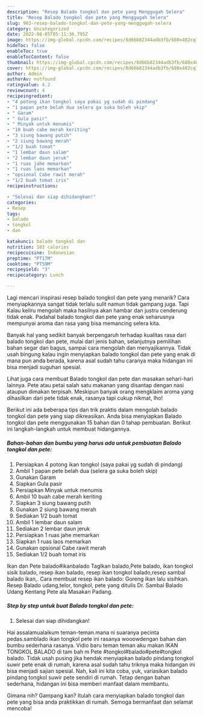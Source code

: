 ```yaml
---
description: "Resep Balado tongkol dan pete yang Menggugah Selera"
title: "Resep Balado tongkol dan pete yang Menggugah Selera"
slug: 963-resep-balado-tongkol-dan-pete-yang-menggugah-selera
category: Uncategorized
date: 2022-08-05T05:11:36.795Z
image: https://img-global.cpcdn.com/recipes/8d66b82344adb3fb/680x482cq70/balado-tongkol-dan-pete-foto-resep-utama.jpg
hideToc: false
enableToc: true
enableTocContent: false
thumbnail: https://img-global.cpcdn.com/recipes/8d66b82344adb3fb/680x482cq70/balado-tongkol-dan-pete-foto-resep-utama.jpg
cover: https://img-global.cpcdn.com/recipes/8d66b82344adb3fb/680x482cq70/balado-tongkol-dan-pete-foto-resep-utama.jpg
author: Admin
authorAv: notfound
ratingvalue: 4.2
reviewcount: 4
recipeingredient:
- "4 potong ikan tongkol saya pakai yg sudah di pindang"
- "1 papan pete belah dua selera ga suka boleh skip"
- " Garam"
- " Gula pasir"
- " Minyak untuk menumis"
- "10 buah cabe merah keriting"
- "3 siung bawang putih"
- "2 siung bawang merah"
- "1/2 buah tomat"
- "1 lembar daun salam"
- "2 lembar daun jeruk"
- "1 ruas jahe memarkan"
- "1 ruas laos memarkan"
- "opsional Cabe rawit merah"
- "1/2 buah tomat iris"
recipeinstructions:

- "Selesai dan siap dihidangkan!"
categories:
- Resep
tags:
- balado
- tongkol
- dan

katakunci: balado tongkol dan 
nutrition: 103 calories
recipecuisine: Indonesian
preptime: "PT17M"
cooktime: "PT59M"
recipeyield: "3"
recipecategory: Lunch

---
```



Lagi mencari inspirasi resep balado tongkol dan pete yang menarik? Cara menyiapkannya sangat tidak terlalu sulit namun tidak gampang juga. Tapi Kalau keliru mengolah maka hasilnya akan hambar dan justru cenderung tidak enak. Padahal balado tongkol dan pete yang enak seharusnya mempunyai aroma dan rasa yang bisa memancing selera kita.


Banyak hal yang sedikit banyak berpengaruh terhadap kualitas rasa dari balado tongkol dan pete, mulai dari jenis bahan, selanjutnya pemilihan bahan segar dan bagus, sampai cara mengolah dan menyajikannya. Tidak usah bingung kalau ingin menyiapkan balado tongkol dan pete yang enak di mana pun anda berada, karena asal sudah tahu caranya maka hidangan ini bisa menjadi suguhan spesial.

Lihat juga cara membuat Balado tongkol dan pete dan masakan sehari-hari lainnya. Pete atau petai salah satu makanan yang disantap dengan nasi ataupun dimakan terpisah. Meskipun banyak orang mengklaim aroma yang dihasilkan dari pete tidak enak, rasanya tapi cukup nikmat, lho!


Berikut ini ada beberapa tips dan trik praktis dalam mengolah balado tongkol dan pete yang siap dikreasikan. Anda bisa menyiapkan Balado tongkol dan pete menggunakan 15 bahan dan 0 tahap pembuatan. Berikut ini langkah-langkah untuk membuat hidangannya.

<!--inarticleads1-->

##### Bahan-bahan dan bumbu yang harus ada untuk pembuatan Balado tongkol dan pete:

1. Persiapkan 4 potong ikan tongkol (saya pakai yg sudah di pindang)
1. Ambil 1 papan pete belah dua (selera ga suka boleh skip)
1. Gunakan  Garam
1. Siapkan  Gula pasir
1. Persiapkan  Minyak untuk menumis
1. Ambil 10 buah cabe merah keriting
1. Siapkan 3 siung bawang putih
1. Gunakan 2 siung bawang merah
1. Sediakan 1/2 buah tomat
1. Ambil 1 lembar daun salam
1. Sediakan 2 lembar daun jeruk
1. Persiapkan 1 ruas jahe memarkan
1. Siapkan 1 ruas laos memarkan
1. Gunakan opsional Cabe rawit merah
1. Sediakan 1/2 buah tomat iris


Ikan dan Pete balado#ikanbalado TagIkan balado,Pete balado, ikan tongkol sisik balado, resep ikan balado, resep ikan tongkol balado,resep sambal balado ikan,. Cara membuat resep ikan balado: Goreng ikan lalu sisihkan. Resep Balado udang,telor, tongkol, pete yang ditulis Dr. Sambal Balado Udang Kentang Pete ala Masakan Padang. 

<!--inarticleads2-->

##### Step by step untuk buat Balado tongkol dan pete:


1. Selesai dan siap dihidangkan!

Hai assalamualaikum teman-teman.mana ni suaranya pecinta pedas.samblado ikan tongkol pete ini rasanya wooowdengan bahan dan bumbu sederhana rasanya. Vidio baru teman teman aku makan IKAN TONGKOL BALADO di tam bah m Pete #tongkol#balado#pete#tongkol balado. Tidak usah pusing jika hendak menyiapkan balado pindang tongkol suwir pete enak di rumah, karena asal sudah tahu triknya maka hidangan ini bisa menjadi sajian spesial. Nah, kali ini kita coba, yuk, variasikan balado pindang tongkol suwir pete sendiri di rumah. Tetap dengan bahan sederhana, hidangan ini bisa memberi manfaat dalam membantu. 

Gimana nih? Gampang kan? Itulah cara menyiapkan balado tongkol dan pete yang bisa anda praktikkan di rumah. Semoga bermanfaat dan selamat mencoba!
